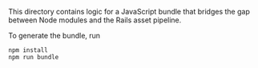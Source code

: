 This directory contains logic for a JavaScript bundle that bridges the gap between Node modules and the Rails asset pipeline.

To generate the bundle, run

```
npm install
npm run bundle
```
